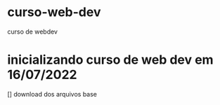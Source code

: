 # curso-web-dev
 curso de webdev 

# inicializando curso de web dev em 16/07/2022
[] download dos arquivos base
